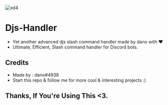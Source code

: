 ![xd4](https://media.discordapp.net/attachments/884758267107106861/903701669177589780/Command_handler.png)
# Djs-Handler
- Yet another advanced djs slash command handler made by dano with ❤️<br>
- Ultimate, Efficient, Slash command handler for Discord bots.
## Credits
- Made by : dano#4938<br>
- Start this repo & follow me for more cool & interesting projects :)

## Thanks, If You're Using This <3.
